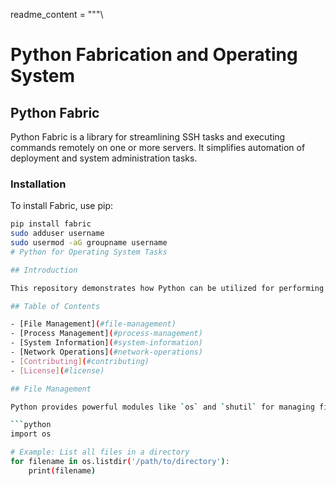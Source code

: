 readme_content = """\
# Python Fabrication and Operating System

## Python Fabric

Python Fabric is a library for streamlining SSH tasks and executing commands remotely on one or more servers. It simplifies automation of deployment and system administration tasks.

### Installation

To install Fabric, use pip:

```bash
pip install fabric
sudo adduser username
sudo usermod -aG groupname username
# Python for Operating System Tasks

## Introduction

This repository demonstrates how Python can be utilized for performing various tasks related to the operating system.

## Table of Contents

- [File Management](#file-management)
- [Process Management](#process-management)
- [System Information](#system-information)
- [Network Operations](#network-operations)
- [Contributing](#contributing)
- [License](#license)

## File Management

Python provides powerful modules like `os` and `shutil` for managing files and directories. These modules allow tasks such as file creation, deletion, renaming, copying, and directory traversal.

```python
import os

# Example: List all files in a directory
for filename in os.listdir('/path/to/directory'):
    print(filename)
